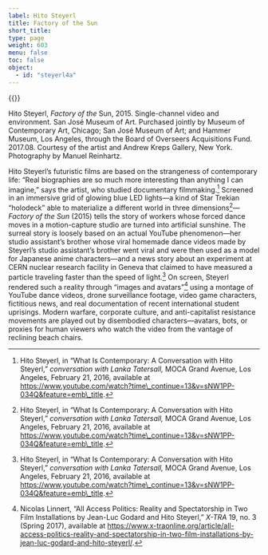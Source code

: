 ```yaml
---
label: Hito Steyerl
title: Factory of the Sun
short_title:
type: page
weight: 603
menu: false
toc: false
object:
  - id: "steyerl4a"
---
```

{{<q-figure id="steyerl4a">}}

Hito Steyerl, *Factory of the* Sun, 2015. Single-channel video and environment. San José Museum of Art. Purchased jointly by Museum of Contemporary Art, Chicago; San José Museum of Art; and Hammer Museum, Los Angeles, through the Board of Overseers Acquisitions Fund. 2017.08. Courtesy of the artist and Andrew Kreps Gallery, New York. Photography by Manuel Reinhartz.

Hito Steyerl’s futuristic films are based on the strangeness of contemporary life: “Real biographies are so much more interesting than anything I can imagine,” says the artist, who studied documentary filmmaking.[^1] Screened in an immersive grid of glowing blue LED lights—a kind of Star Trekian “holodeck” able to materialize a different world in three dimensions[^2]—*Factory of the Sun* (2015) tells the story of workers whose forced dance moves in a motion-capture studio are turned into artificial sunshine. The surreal story is loosely based on an actual YouTube phenomenon—her studio assistant’s brother whose viral homemade dance videos made by Steyerl’s studio assistant’s brother went viral and were then used as a model for Japanese anime characters—and a news story about an experiment at CERN nuclear research facility in Geneva that claimed to have measured a particle traveling faster than the speed of light.[^3] On screen, Steyerl rendered such a reality through “images and avatars”[^4] using a montage of YouTube dance videos, drone surveillance footage, video game characters, fictitious news, and real documentation of recent international student uprisings. Modern warfare, corporate culture, and anti-capitalist resistance movements are played out by disembodied characters—avatars, bots, or proxies for human viewers who watch the video from the vantage of reclining beach chairs.

[^1]: Hito Steyerl, in “What Is Contemporary: A Conversation with Hito Steyerl,” *conversation with Lanka Tatersall,* MOCA Grand Avenue, Los Angeles, February 21, 2016, available at https://www.youtube.com/watch?time\_continue=13&v=sNW1PP-034Q&feature=emb\_title.

[^2]: Hito Steyerl, in “What Is Contemporary: A Conversation with Hito Steyerl,” *conversation with Lanka Tatersall,* MOCA Grand Avenue, Los Angeles, February 21, 2016, available at https://www.youtube.com/watch?time\_continue=13&v=sNW1PP-034Q&feature=emb\_title.

[^3]: Hito Steyerl, in “What Is Contemporary: A Conversation with Hito Steyerl,” *conversation with Lanka Tatersall,* MOCA Grand Avenue, Los Angeles, February 21, 2016, available at https://www.youtube.com/watch?time\_continue=13&v=sNW1PP-034Q&feature=emb\_title.

[^4]: Nicolas Linnert, “All Access Politics: Reality and Spectatorship in Two Film Installations by Jean-Luc Godard and Hito Steyerl,” *X-TRA* 19, no. 3 (Spring 2017), available at https://www.x-traonline.org/article/all-access-politics-reality-and-spectatorship-in-two-film-installations-by-jean-luc-godard-and-hito-steyerl/.
